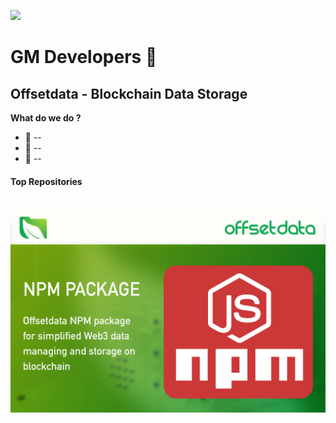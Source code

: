 

<a href="https://www.twitter.com/offsetdata" target="_blank" rel="noreferrer"><img
src="https://img.shields.io/twitter/follow/offsetdata?logo=twitter&style=for-the-badge&color=a0c95b&labelColor=5bae5e"
/></a>


GM Developers 👋 
================================

Offsetdata - Blockchain Data Storage
---------------------------------------------------------

**What do we do ?**


- 🌱 --
- 🌱 --
- 🌱 --




#### Top Repositories

# <div>
<a href="https://github.com/Offsetdata/offsetdata-npm">
  <img alt="Offsetdata NPM" width="600px" src="https://github.com/Offsetdata/Offsetdata/blob/main/npm.png" />
</a>
</div>
